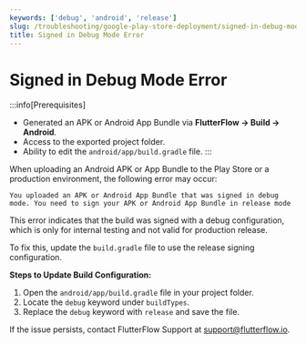```yaml
---
keywords: ['debug', 'android', 'release']
slug: /troubleshooting/google-play-store-deployment/signed-in-debug-mode-error
title: Signed in Debug Mode Error
---
```


# Signed in Debug Mode Error

:::info[Prerequisites]
- Generated an APK or Android App Bundle via **FlutterFlow → Build → Android**.
- Access to the exported project folder.
- Ability to edit the `android/app/build.gradle` file.
:::

When uploading an Android APK or App Bundle to the Play Store or a production environment, the following error may occur:

```console
You uploaded an APK or Android App Bundle that was signed in debug mode. You need to sign your APK or Android App Bundle in release mode
```

This error indicates that the build was signed with a debug configuration, which is only for internal testing and not valid for production release.

To fix this, update the `build.gradle` file to use the release signing configuration.

**Steps to Update Build Configuration:**
1. Open the `android/app/build.gradle` file in your project folder.
2. Locate the `debug` keyword under `buildTypes`.
3. Replace the `debug` keyword with `release` and save the file.

If the issue persists, contact FlutterFlow Support at support@flutterflow.io.
